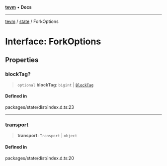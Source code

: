 [**tevm**](../../README.md) • **Docs**

***

[tevm](../../modules.md) / [state](../README.md) / ForkOptions

# Interface: ForkOptions

## Properties

### blockTag?

> `optional` **blockTag**: `bigint` \| [`BlockTag`](../../index/type-aliases/BlockTag.md)

#### Defined in

packages/state/dist/index.d.ts:23

***

### transport

> **transport**: `Transport` \| `object`

#### Defined in

packages/state/dist/index.d.ts:20
